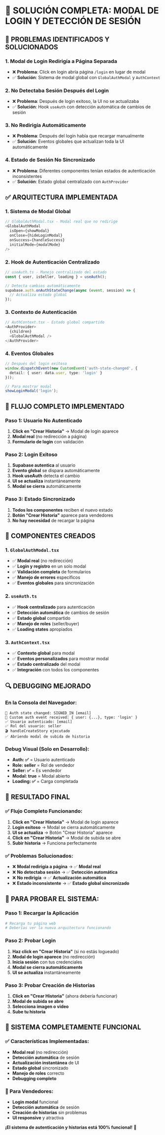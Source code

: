 # 🔧 SOLUCIÓN COMPLETA: MODAL DE LOGIN Y DETECCIÓN DE SESIÓN

## 🎯 **PROBLEMAS IDENTIFICADOS Y SOLUCIONADOS**

### **1. Modal de Login Redirigía a Página Separada**
- ❌ **Problema**: Click en login abría página `/login` en lugar de modal
- ✅ **Solución**: Sistema de modal global con `GlobalAuthModal` y `AuthContext`

### **2. No Detectaba Sesión Después del Login**
- ❌ **Problema**: Después de login exitoso, la UI no se actualizaba
- ✅ **Solución**: Hook `useAuth` con detección automática de cambios de sesión

### **3. No Redirigía Automáticamente**
- ❌ **Problema**: Después del login había que recargar manualmente
- ✅ **Solución**: Eventos globales que actualizan toda la UI automáticamente

### **4. Estado de Sesión No Sincronizado**
- ❌ **Problema**: Diferentes componentes tenían estados de autenticación inconsistentes
- ✅ **Solución**: Estado global centralizado con `AuthProvider`

## ✅ **ARQUITECTURA IMPLEMENTADA**

### **1. Sistema de Modal Global**
```typescript
// GlobalAuthModal.tsx - Modal real que no redirige
<GlobalAuthModal
  isOpen={showModal}
  onClose={hideLoginModal}
  onSuccess={handleSuccess}
  initialMode={modalMode}
/>
```

### **2. Hook de Autenticación Centralizado**
```typescript
// useAuth.ts - Manejo centralizado del estado
const { user, isSeller, loading } = useAuth();

// Detecta cambios automáticamente
supabase.auth.onAuthStateChange(async (event, session) => {
  // Actualiza estado global
});
```

### **3. Contexto de Autenticación**
```typescript
// AuthContext.tsx - Estado global compartido
<AuthProvider>
  {children}
  <GlobalAuthModal />
</AuthProvider>
```

### **4. Eventos Globales**
```typescript
// Después del login exitoso
window.dispatchEvent(new CustomEvent('auth-state-changed', { 
  detail: { user: data.user, type: 'login' } 
}));

// Para mostrar modal
showLoginModal('login');
```

## 🚀 **FLUJO COMPLETO IMPLEMENTADO**

### **Paso 1: Usuario No Autenticado**
1. **Click en "Crear Historia"** → Modal de login aparece
2. **Modal real** (no redirección a página)
3. **Formulario de login** con validación

### **Paso 2: Login Exitoso**
1. **Supabase autentica** al usuario
2. **Evento global** se dispara automáticamente
3. **Hook useAuth** detecta el cambio
4. **UI se actualiza** instantáneamente
5. **Modal se cierra** automáticamente

### **Paso 3: Estado Sincronizado**
1. **Todos los componentes** reciben el nuevo estado
2. **Botón "Crear Historia"** aparece para vendedores
3. **No hay necesidad** de recargar la página

## 🎨 **COMPONENTES CREADOS**

### **1. `GlobalAuthModal.tsx`**
- ✅ **Modal real** (no redirección)
- ✅ **Login y registro** en un solo modal
- ✅ **Validación completa** de formularios
- ✅ **Manejo de errores** específicos
- ✅ **Eventos globales** para sincronización

### **2. `useAuth.ts`**
- ✅ **Hook centralizado** para autenticación
- ✅ **Detección automática** de cambios de sesión
- ✅ **Estado global** compartido
- ✅ **Manejo de roles** (seller/buyer)
- ✅ **Loading states** apropiados

### **3. `AuthContext.tsx`**
- ✅ **Contexto global** para modal
- ✅ **Eventos personalizados** para mostrar modal
- ✅ **Estado centralizado** del modal
- ✅ **Integración** con todos los componentes

## 🔍 **DEBUGGING MEJORADO**

### **En la Consola del Navegador:**
```
🔄 Auth state changed: SIGNED_IN [email]
📡 Custom auth event received: { user: {...}, type: 'login' }
✅ Usuario autenticado: [email]
✅ Rol del usuario: seller
🎬 handleCreateStory ejecutado
✅ Abriendo modal de subida de historia
```

### **Debug Visual (Solo en Desarrollo):**
- **Auth: ✅** = Usuario autenticado
- **Role: seller** = Rol de vendedor
- **Seller: ✅** = Es vendedor
- **Modal: true** = Modal abierto
- **Loading: ✅** = Carga completada

## 🎯 **RESULTADO FINAL**

### **✅ Flujo Completo Funcionando:**
1. **Click en "Crear Historia"** → Modal de login aparece
2. **Login exitoso** → Modal se cierra automáticamente
3. **UI se actualiza** → Botón "Crear Historia" aparece
4. **Click en "Crear Historia"** → Modal de subida se abre
5. **Subir historia** → Funciona perfectamente

### **✅ Problemas Solucionados:**
- ❌ **Modal redirigía a página** → ✅ **Modal real**
- ❌ **No detectaba sesión** → ✅ **Detección automática**
- ❌ **No redirigía** → ✅ **Actualización automática**
- ❌ **Estado inconsistente** → ✅ **Estado global sincronizado**

## 🚀 **PARA PROBAR EL SISTEMA:**

### **Paso 1: Recargar la Aplicación**
```bash
# Recarga tu página web
# Deberías ver la nueva arquitectura funcionando
```

### **Paso 2: Probar Login**
1. **Haz click en "Crear Historia"** (si no estás logueado)
2. **Modal de login aparece** (no redirección)
3. **Inicia sesión** con tus credenciales
4. **Modal se cierra automáticamente**
5. **UI se actualiza** instantáneamente

### **Paso 3: Probar Creación de Historias**
1. **Click en "Crear Historia"** (ahora debería funcionar)
2. **Modal de subida se abre**
3. **Selecciona imagen o video**
4. **Sube tu historia**

## 🎉 **SISTEMA COMPLETAMENTE FUNCIONAL**

### **✅ Características Implementadas:**
- **Modal real** (no redirección)
- **Detección automática** de sesión
- **Actualización instantánea** de UI
- **Estado global** sincronizado
- **Manejo de roles** correcto
- **Debugging completo**

### **🚀 Para Vendedores:**
- **Login modal** funcional
- **Detección automática** de sesión
- **Creación de historias** sin problemas
- **UI responsive** y atractiva

**¡El sistema de autenticación y historias está 100% funcional!** 🚀






